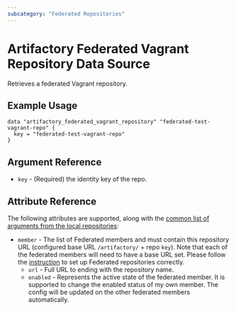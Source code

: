 ```yaml
---
subcategory: "Federated Repositories"
---
```

# Artifactory Federated Vagrant Repository Data Source

Retrieves a federated Vagrant repository.

## Example Usage

```hcl
data "artifactory_federated_vagrant_repository" "federated-test-vagrant-repo" {
  key = "federated-test-vagrant-repo"
}
```

## Argument Reference

* `key` - (Required) the identity key of the repo.

## Attribute Reference
The following attributes are supported, along with the [common list of arguments from the local repositories](local.md):

* `member` - The list of Federated members and must contain this repository URL (configured base URL
  `/artifactory/` + repo `key`). Note that each of the federated members will need to have a base URL set.
  Please follow the [instruction](https://www.jfrog.com/confluence/display/JFROG/Working+with+Federated+Repositories#WorkingwithFederatedRepositories-SettingUpaFederatedRepository)
  to set up Federated repositories correctly.
  * `url` - Full URL to ending with the repository name.
  * `enabled` - Represents the active state of the federated member. It is supported to change the enabled
    status of my own member. The config will be updated on the other federated members automatically.
